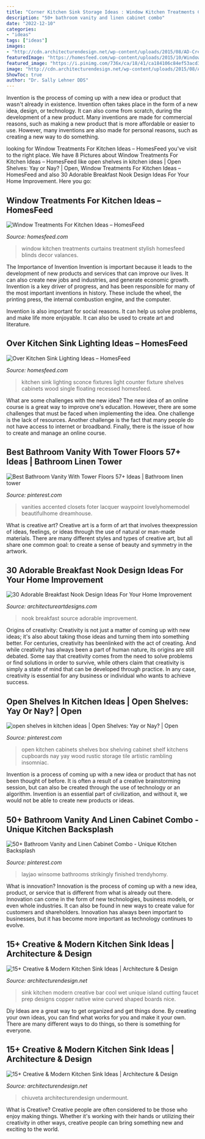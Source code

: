 ```yaml
---
title: "Corner Kitchen Sink Storage Ideas : Window Kitchen Treatments Curtains Treatment Stylish Homesfeed Blinds Decor Valances"
description: "50+ bathroom vanity and linen cabinet combo"
date: "2022-12-10"
categories:
- "ideas"
tags: ["ideas"]
images:
- "http://cdn.architecturendesign.net/wp-content/uploads/2015/08/AD-Creative-Modern-Kitchen-Sink-Ideas-09.jpg"
featuredImage: "https://homesfeed.com/wp-content/uploads/2015/10/Window-Treatments-WIth-Stylish-Curtains-Of-Kitchen.jpg"
featured_image: "https://i.pinimg.com/736x/ca/18/41/ca184106c84ef53acd3690c663fa2019.jpg"
image: "http://cdn.architecturendesign.net/wp-content/uploads/2015/08/AD-Creative-Modern-Kitchen-Sink-Ideas-09.jpg"
ShowToc: true
author: "Dr. Sally Lehner DDS"
---
```



Invention is the process of coming up with a new idea or product that wasn't already in existence. Invention often takes place in the form of a new idea, design, or technology. It can also come from scratch, during the development of a new product. Many inventions are made for commercial reasons, such as making a new product that is more affordable or easier to use. However, many inventions are also made for personal reasons, such as creating a new way to do something.

	

		
looking for Window Treatments For Kitchen Ideas – HomesFeed you've visit to the right place. We have 8 Pictures about Window Treatments For Kitchen Ideas – HomesFeed like open shelves in kitchen ideas | Open Shelves: Yay or Nay? | Open, Window Treatments For Kitchen Ideas – HomesFeed and also 30 Adorable Breakfast Nook Design Ideas For Your Home Improvement. Here you go:
		
    
## Window Treatments For Kitchen Ideas – HomesFeed

<img loading=lazy src="https://homesfeed.com/wp-content/uploads/2015/10/Window-Treatments-WIth-Stylish-Curtains-Of-Kitchen.jpg" onerror="this.onerror=null;this.src='https://tse4.mm.bing.net/th?id=OIP.XO2DvWdhQPAAxcDoH8Qi7AHaK_&amp;pid=15.1';" alt="Window Treatments For Kitchen Ideas – HomesFeed">

_Source: homesfeed.com_

>window kitchen treatments curtains treatment stylish homesfeed blinds decor valances. 

	

The Importance of Invention
Invention is important because it leads to the development of new products and services that can improve our lives. It can also create new jobs and industries, and generate economic growth.
Invention is a key driver of progress, and has been responsible for many of the most important inventions in history. These include the wheel, the printing press, the internal combustion engine, and the computer.

Invention is also important for social reasons. It can help us solve problems, and make life more enjoyable. It can also be used to create art and literature.

    
## Over Kitchen Sink Lighting Ideas – HomesFeed

<img loading=lazy src="https://homesfeed.com/wp-content/uploads/2015/08/Single-wall-sconce-light-fixture-some-floating-wood-shelves-black-kitchen-counter-double-stainless-steel-sink-and-faucet-white-base-cabinets-hardwood-floors-recessed-light-fixtures-on-ceiling.jpg" onerror="this.onerror=null;this.src='https://tse2.mm.bing.net/th?id=OIP.bu5oVE9kpLnP0tUqRjKecgHaLH&amp;pid=15.1';" alt="Over Kitchen Sink Lighting Ideas – HomesFeed">

_Source: homesfeed.com_

>kitchen sink lighting sconce fixtures light counter fixture shelves cabinets wood single floating recessed homesfeed. 

	

What are some challenges with the new idea?
The new idea of an online course is a great way to improve one's education. However, there are some challenges that must be faced when implementing the idea. One challenge is the lack of resources. Another challenge is the fact that many people do not have access to internet or broadband. Finally, there is the issue of how to create and manage an online course.

    
## Best Bathroom Vanity With Tower Floors 57+ Ideas | Bathroom Linen Tower

<img loading=lazy src="https://i.pinimg.com/736x/f1/2d/65/f12d65693e444da4b8692b35e52b1a3b.jpg" onerror="this.onerror=null;this.src='https://tse1.mm.bing.net/th?id=OIP.mMNAzuRrp2oSmKgjJhqTbgAAAA&amp;pid=15.1';" alt="Best Bathroom Vanity With Tower Floors 57+ Ideas | Bathroom linen tower">

_Source: pinterest.com_

>vanities accented closets foter lacquer waypoint lovelyhomemodel beautifulhome dreamhouse. 

	

What is creative art?
Creative art is a form of art that involves theexpression of ideas, feelings, or ideas through the use of natural or man-made materials. There are many different styles and types of creative art, but all share one common goal: to create a sense of beauty and symmetry in the artwork.

    
## 30 Adorable Breakfast Nook Design Ideas For Your Home Improvement

<img loading=lazy src="https://www.architectureartdesigns.com/wp-content/uploads/2013/10/232.jpg" onerror="this.onerror=null;this.src='https://tse1.mm.bing.net/th?id=OIP.Nv_8tBQwm_C_hvW96xVCdgHaId&amp;pid=15.1';" alt="30 Adorable Breakfast Nook Design Ideas For Your Home Improvement">

_Source: architectureartdesigns.com_

>nook breakfast source adorable improvement. 

	

Origins of creativity:
Creativity is not just a matter of coming up with new ideas; it's also about taking those ideas and turning them into something better. For centuries, creativity has beenlinked with the act of creating. And while creativity has always been a part of human nature, its origins are still debated. Some say that creativity comes from the need to solve problems or find solutions in order to survive, while others claim that creativity is simply a state of mind that can be developed through practice. In any case, creativity is essential for any business or individual who wants to achieve success.

    
## Open Shelves In Kitchen Ideas | Open Shelves: Yay Or Nay? | Open

<img loading=lazy src="https://i.pinimg.com/736x/cc/30/75/cc30758bd08efea01eefe2c772fa849d--open-kitchen-cabinets-open-shelf-kitchen.jpg" onerror="this.onerror=null;this.src='https://tse3.mm.bing.net/th?id=OIP.FvTPAT6NbwyZDIJeQxu5ZAHaKe&amp;pid=15.1';" alt="open shelves in kitchen ideas | Open Shelves: Yay or Nay? | Open">

_Source: pinterest.com_

>open kitchen cabinets shelves box shelving cabinet shelf kitchens cupboards nay yay wood rustic storage tile artistic rambling insomniac. 

	

Invention is a process of coming up with a new idea or product that has not been thought of before. It is often a result of a creative brainstorming session, but can also be created through the use of technology or an algorithm. Invention is an essential part of civilization, and without it, we would not be able to create new products or ideas.

    
## 50+ Bathroom Vanity And Linen Cabinet Combo - Unique Kitchen Backsplash

<img loading=lazy src="https://i.pinimg.com/736x/ca/18/41/ca184106c84ef53acd3690c663fa2019.jpg" onerror="this.onerror=null;this.src='https://tse2.mm.bing.net/th?id=OIP.uk693lBd9OX3FXCHfCrFFwHaJ3&amp;pid=15.1';" alt="50+ Bathroom Vanity and Linen Cabinet Combo - Unique Kitchen Backsplash">

_Source: pinterest.com_

>layjao winsome bathrooms strikingly finished trendyhomy. 

	

What is innovation?
Innovation is the process of coming up with a new idea, product, or service that is different from what is already out there. Innovation can come in the form of new technologies, business models, or even whole industries. It can also be found in new ways to create value for customers and shareholders. Innovation has always been important to businesses, but it has become more important as technology continues to evolve.

    
## 15+ Creative &amp; Modern Kitchen Sink Ideas | Architecture &amp; Design

<img loading=lazy src="http://cdn.architecturendesign.net/wp-content/uploads/2015/08/AD-Creative-Modern-Kitchen-Sink-Ideas-09.jpg" onerror="this.onerror=null;this.src='https://tse3.mm.bing.net/th?id=OIP.Fx8z1IFagmnAMomeBRsZ1AHaMW&amp;pid=15.1';" alt="15+ Creative &amp; Modern Kitchen Sink Ideas | Architecture &amp; Design">

_Source: architecturendesign.net_

>sink kitchen modern creative bar cool wet unique island cutting faucet prep designs copper native wine curved shaped boards nice. 

	

Diy Ideas are a great way to get organized and get things done. By creating your own ideas, you can find what works for you and make it your own. There are many different ways to do things, so there is something for everyone.

    
## 15+ Creative &amp; Modern Kitchen Sink Ideas | Architecture &amp; Design

<img loading=lazy src="https://cdn.architecturendesign.net/wp-content/uploads/2015/08/AD-Creative-Modern-Kitchen-Sink-Ideas-11.jpg" onerror="this.onerror=null;this.src='https://tse3.mm.bing.net/th?id=OIP.H30QTexoLXsUUA1_RtGoUAHaFP&amp;pid=15.1';" alt="15+ Creative &amp; Modern Kitchen Sink Ideas | Architecture &amp; Design">

_Source: architecturendesign.net_

>chiuveta architecturendesign undermount. 

	

What is Creative?
Creative people are often considered to be those who enjoy making things. Whether it's working with their hands or utilizing their creativity in other ways, creative people can bring something new and exciting to the world.

